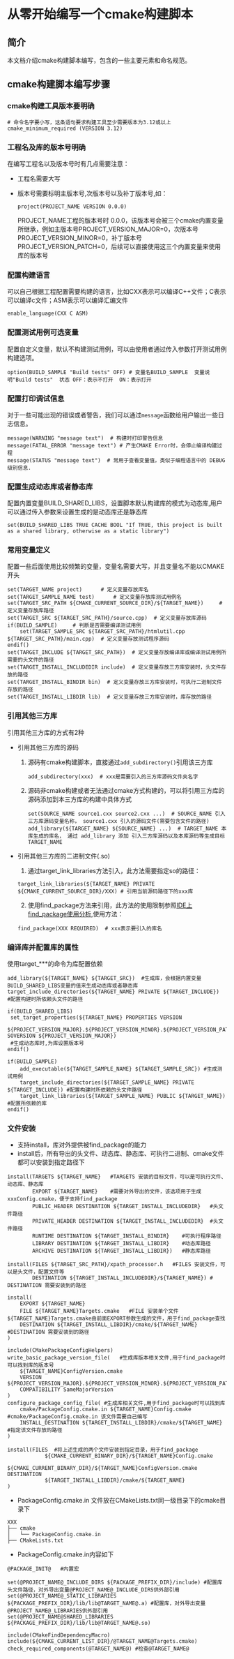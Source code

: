 # 从零开始编写一个cmake构建脚本

## 简介

本文档介绍cmake构建脚本编写，包含的一些主要元素和命名规范。

## cmake构建脚本编写步骤

### cmake构建工具版本要明确

```shell
# 命令名字要小写，这条语句要求构建工具至少需要版本为3.12或以上
cmake_minimum_required (VERSION 3.12)
```

### 工程名及库的版本号明确

在编写工程名以及版本号时有几点需要注意：

- 工程名需要大写
- 版本号需要标明主版本号,次版本号以及补丁版本号,如：

  ```shell
  project(PROJECT_NAME VERSION 0.0.0) 
  ```

  PROJECT_NAME工程的版本号时 0.0.0，该版本号会被三个cmake内置变量所继承，例如主版本号PROJECT_VERSION_MAJOR=0，次版本号PROJECT_VERSION_MINOR=0，补丁版本号PROJECT_VERSION_PATCH=0，后续可以直接使用这三个内置变量来使用库的版本号

### 配置构建语言

可以自己根据工程配置需要构建的语言，比如CXX表示可以编译C++文件；C表示可以编译c文件；ASM表示可以编译汇编文件

```shell
enable_language(CXX C ASM)
```

### 配置测试用例可选变量

配置自定义变量，默认不构建测试用例，可以由使用者通过传入参数打开测试用例构建选项。

```shell
option(BUILD_SAMPLE "Build tests" OFF) # 变量名BUILD_SAMPLE  变量说明"Build tests"  状态 OFF：表示不打开  ON：表示打开
```

### 配置打印调试信息

对于一些可能出现的错误或者警告，我们可以通过`message`函数给用户输出一些日志信息。

```shell
message(WARNING "message text")  # 构建时打印警告信息
message(FATAL_ERROR "message text") # 产生CMAKE Error时，会停止编译构建过程
message(STATUS "message text")  # 常用于查看变量值，类似于编程语言中的 DEBUG 级别信息.
```

### 配置生成动态库或者静态库

配置内置变量BUILD_SHARED_LIBS，设置脚本默认构建库的模式为动态库,用户可以通过传入参数来设置生成的是动态库还是静态库

```shell
set(BUILD_SHARED_LIBS TRUE CACHE BOOL "If TRUE, this project is built as a shared library, otherwise as a static library")
```

### 常用变量定义

配置一些后面使用比较频繁的变量，变量名需要大写，并且变量名不能以CMAKE开头

```shell
set(TARGET_NAME project)      # 定义变量存放库名
set(TARGET_SAMPLE_NAME test)      # 定义变量存放库测试用例名
set(TARGET_SRC_PATH ${CMAKE_CURRENT_SOURCE_DIR}/${TARGET_NAME})     # 定义变量存放库路径
set(TARGET_SRC ${TARGET_SRC_PATH}/source.cpp)  # 定义变量存放库源码
if(BUILD_SAMPLE)     # 判断是否需要编译测试用例
    set(TARGET_SAMPLE_SRC ${TARGET_SRC_PATH}/htmlutil.cpp ${TARGET_SRC_PATH}/main.cpp)  # 定义变量存放测试程序源码
endif()
set(TARGET_INCLUDE ${TARGET_SRC_PATH})  # 定义变量存放编译库或编译测试用例所需要的头文件的路径
set(TARGET_INSTALL_INCLUDEDIR include)  # 定义变量存放三方库安装时，头文件存放的路径
set(TARGET_INSTALL_BINDIR bin)  # 定义变量存放三方库安装时，可执行二进制文件存放的路径
set(TARGET_INSTALL_LIBDIR lib)  # 定义变量存放三方库安装时，库存放的路径
```

### 引用其他三方库

引用其他三方库的方式有2种

- 引用其他三方库的源码
  
  1. 源码有cmake构建脚本，直接通过`add_subdirectory()`引用该三方库

     ```shell
     add_subdirectory(xxx)  # xxx是需要引入的三方库源码文件夹名字
     ```

  2. 源码非cmake构建或者无法通过cmake方式构建的，可以将引用三方库的源码添加到本三方库的构建中具体方式

     ```shell
     set(SOURCE_NAME source1.cxx source2.cxx ...)  # SOURCE_NAME 引入三方库源码变量名称， source1.cxx 引入的源码文件(需要包含文件的路径) 
     add_library(${TARGET_NAME} ${SOURCE_NAME} ...)  # TARGET_NAME 本库生成的库名， 通过 add_library 添加 引入三方库源码以及本库源码等生成目标TARGET_NAME
     ```

- 引用其他三方库的二进制文件(.so)
  
  1. 通过target_link_libraries方法引入，此方法需要指定so的路径：

    ```shell
    target_link_libraries(${TARGET_NAME} PRIVATE ${CMAKE_CURRENT_SOURCE_DIR}/XXX) # 引用当前源码路径下的xxx库
    ```  

  2. 使用find_package方法来引用，此方法的使用限制参照[IDE上find_package使用分析](./ide_findpackage_problem.md),使用方法：

    ```shell
    find_package(XXX REQUIRED)  # xxx表示要引入的库名
    ```

### 编译库并配置库的属性

使用target_***的命令为库配置依赖

```shell
add_library(${TARGET_NAME} ${TARGET_SRC})  #生成库，会根据内置变量BUILD_SHARED_LIBS变量的值来生成动态库或者静态库
target_include_directories(${TARGET_NAME} PRIVATE ${TARGET_INCLUDE})  #配置构建时所依赖头文件的路径

if(BUILD_SHARED_LIBS)
 set_target_properties(${TARGET_NAME} PROPERTIES VERSION
 ${PROJECT_VERSION_MAJOR}.${PROJECT_VERSION_MINOR}.${PROJECT_VERSION_PATCH} SOVERSION ${PROJECT_VERSION_MAJOR}) 
 #生成动态库时,为库设置版本号
endif()

if(BUILD_SAMPLE)
    add_executable(${TARGET_SAMPLE_NAME} ${TARGET_SAMPLE_SRC}) #生成测试用例
    target_include_directories(${TARGET_SAMPLE_NAME} PRIVATE ${TARGET_INCLUDE}) #配置构建时所依赖的头文件路径
    target_link_libraries(${TARGET_SAMPLE_NAME} PUBLIC ${TARGET_NAME})  #配置所依赖的库
endif()
```

### 文件安装

- 支持install，库对外提供被find_package的能力
- install后，所有导出的头文件、动态库、静态库、可执行二进制、cmake文件都可以安装到指定路径下

```shell
install(TARGETS ${TARGET_NAME}   #TARGETS 安装的目标文件，可以是可执行文件、动态库、静态库
        EXPORT ${TARGET_NAME}    #需要对外导出的文件，该选项用于生成xxxConfig.cmake，便于支持find_package
        PUBLIC_HEADER DESTINATION ${TARGET_INSTALL_INCLUDEDIR}   #头文件路径
        PRIVATE_HEADER DESTINATION ${TARGET_INSTALL_INCLUDEDIR}  #头文件路径
        RUNTIME DESTINATION ${TARGET_INSTALL_BINDIR}    #可执行程序路径
        LIBRARY DESTINATION ${TARGET_INSTALL_LIBDIR}    #动态库路径
        ARCHIVE DESTINATION ${TARGET_INSTALL_LIBDIR})   #静态库路径
        
install(FILES ${TARGET_SRC_PATH}/xpath_processor.h   #FILES 安装文件，可以是头文件，配置文件等
        DESTINATION ${TARGET_INSTALL_INCLUDEDIR}/${TARGET_NAME}) #  DESTINATION 需要安装到的路径
  
install(
    EXPORT ${TARGET_NAME}
    FILE ${TARGET_NAME}Targets.cmake   #FILE 安装单个文件  ${TARGET_NAME}Targets.cmake由前面EXPORT参数生成的文件，用于find_package查找
    DESTINATION ${TARGET_INSTALL_LIBDIR}/cmake/${TARGET_NAME} #DESTINATION 需要安装到的路径
)

include(CMakePackageConfigHelpers)
write_basic_package_version_file(   #生成库版本相关文件,用于find_package时可以找到库的版本号
    ${TARGET_NAME}ConfigVersion.cmake
    VERSION ${PROJECT_VERSION_MAJOR}.${PROJECT_VERSION_MINOR}.${PROJECT_VERSION_PATCH}
    COMPATIBILITY SameMajorVersion
)
configure_package_config_file( #生成库相关文件,用于find_package时可以找到库
    cmake/PackageConfig.cmake.in ${TARGET_NAME}Config.cmake   #cmake/PackageConfig.cmake.in 该文件需要自己编写
    INSTALL_DESTINATION ${TARGET_INSTALL_LIBDIR}/cmake/${TARGET_NAME}  #指定该文件存放的路径
)

install(FILES  #将上述生成的两个文件安装到指定目录，用于find_package
            ${CMAKE_CURRENT_BINARY_DIR}/${TARGET_NAME}Config.cmake
            ${CMAKE_CURRENT_BINARY_DIR}/${TARGET_NAME}ConfigVersion.cmake DESTINATION
            ${TARGET_INSTALL_LIBDIR}/cmake/${TARGET_NAME}
)
```

- PackageConfig.cmake.in 文件放在CMakeLists.txt同一级目录下的cmake目录下

```shell
XXX
├── cmake
│   └── PackageConfig.cmake.in
├── CMakeLists.txt
```

- PackageConfig.cmake.in内容如下

```shell
@PACKAGE_INIT@   #内置宏

set(@PROJECT_NAME@_INCLUDE_DIRS ${PACKAGE_PREFIX_DIR}/include) #配置库头文件路径，对外导出变量@PROJECT_NAME@_INCLUDE_DIRS供外部引用
set(@PROJECT_NAME@_STATIC_LIBRARIES ${PACKAGE_PREFIX_DIR}/lib/lib@TARGET_NAME@.a) #配置库，对外导出变量@PROJECT_NAME@_LIBRARIES供外部引用
set(@PROJECT_NAME@SHARED_LIBRARIES ${PACKAGE_PREFIX_DIR}/lib/lib@TARGET_NAME@.so)

include(CMakeFindDependencyMacro)
include(${CMAKE_CURRENT_LIST_DIR}/@TARGET_NAME@Targets.cmake)
check_required_components(@TARGET_NAME@) #检查@TARGET_NAME@
```
